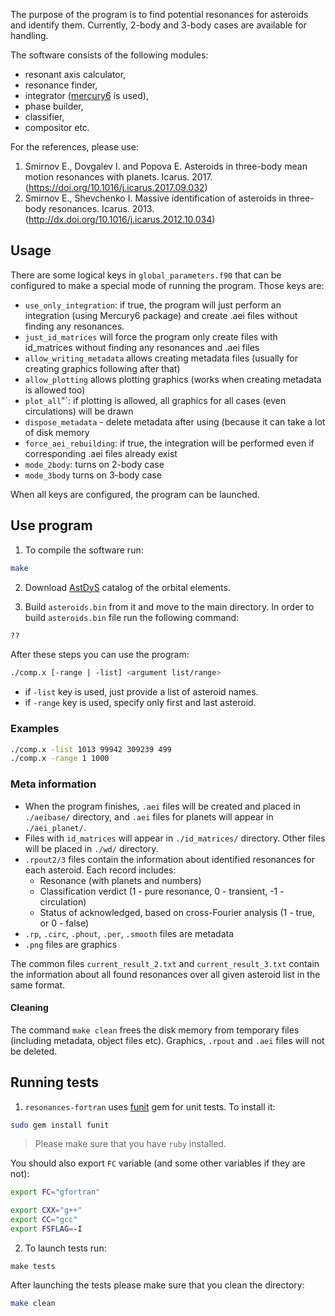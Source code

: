 The purpose of the program is to find potential resonances for asteroids and identify them. Currently, 2-body and 3-body cases are available for handling.

The software consists of the following modules:

* resonant axis calculator, 
* resonance finder, 
* integrator ([mercury6](https://github.com/4xxi/mercury) is used), 
* phase builder,
* classifier, 
* compositor etc.

For the references, please use:

1. Smirnov E., Dovgalev I. and Popova E. Asteroids in three-body mean motion resonances with planets. Icarus. 2017. (https://doi.org/10.1016/j.icarus.2017.09.032)
2. Smirnov E., Shevchenko I. Massive identification of asteroids in three-body resonances. Icarus. 2013. (http://dx.doi.org/10.1016/j.icarus.2012.10.034)

## Usage

There are some logical keys in `global_parameters.f90` that can be configured to make a special mode of running the program. Those keys are:

* `use_only_integration`: if true, the program will just perform an integration (using Mercury6 package) and create .aei files without finding any resonances.
* `just_id_matrices` will force the program only create files with id_matrices without finding any resonances and .aei files
* `allow_writing_metadata` allows creating metadata files (usually for creating graphics following after that)
* `allow_plotting` allows plotting graphics (works when creating metadata is allowed too)
* `plot_all`"`: if plotting is allowed, all graphics for all cases (even circulations) will be drawn
* `dispose_metadata` - delete metadata after using (because it can take a lot of disk memory
* `force_aei_rebuilding`: if true, the integration will be performed even if corresponding .aei files already exist
* `mode_2body`: turns on 2-body case
* `mode_3body` turns on 3-body case

When all keys are configured, the program can be launched.

## Use program

1. To compile the software run:

```bash
make
```

2. Download [AstDyS](http://hamilton.dm.unipi.it/astdys/index.php?pc=4) catalog of the orbital elements. 

3. Build `asteroids.bin` from it and move to the main directory. In order to build `asteroids.bin` file run the following command:

```bash
??
```

After these steps you can use the program:
```bash
./comp.x [-range | -list] <argument list/range>
```

* if `-list` key is used, just provide a list of asteroid names.
* if `-range` key is used, specify only first and last asteroid.

### Examples

```bash
./comp.x -list 1013 99942 309239 499
./comp.x -range 1 1000
```

### Meta information

* When the program finishes, `.aei` files will be created and placed in `./aeibase/` directory, and `.aei` files for planets will appear in `./aei_planet/`.
* Files with `id_matrices` will appear in `./id_matrices/` directory. Other files will be placed in `./wd/` directory.
* `.rpout2/3` files contain the information about identified resonances for each asteroid. Each record includes:
  * Resonance (with planets and numbers)
  * Classification verdict (1 - pure resonance, 0 - transient, -1 - circulation)
  * Status of acknowledged, based on cross-Fourier analysis (1 - true, or 0 - false)
* `.rp`, `.circ`, `.phout`, `.per`, `.smooth` files are metadata
* `.png` files are graphics

The common files `current_result_2.txt` and `current_result_3.txt` contain the information about all found resonances over all given asteroid list in the same format.

#### Cleaning

The command `make clean` frees the disk memory from temporary files (including metadata, object files etc). Graphics, `.rpout` and `.aei` files will not be deleted.

## Running tests

1. `resonances-fortran` uses [funit](https://rubygems.org/gems/funit) gem for unit tests. To install it:

```bash
sudo gem install funit
```

> Please make sure that you have `ruby` installed.

You should also export `FC` variable (and some other variables if they are not):

```bash
export FC="gfortran"
```

```bash
export CXX="g++"
export CC="gcc"
export FSFLAG=-I
```

2. To launch tests run:

```
make tests
```

After launching the tests please make sure that you clean the directory:

```bash
make clean
```
